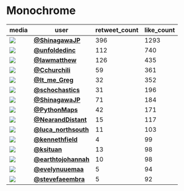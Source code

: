 # Monochrome

| media                                                | user                                                                                   |   retweet_count |   like_count |
|------------------------------------------------------|----------------------------------------------------------------------------------------|-----------------|--------------|
| ![](https://pbs.twimg.com/media/FDv88gwagAA4UaJ.jpg) | **[@ShinagawaJP](https://twitter.com/ShinagawaJP/status/1458041768604168202)**         |             396 |         1293 |
| ![](https://pbs.twimg.com/media/FDx42ghXsAE-RMB.jpg) | **[@unfoldedinc](https://twitter.com/unfoldedinc/status/1458173482731200516)**         |             112 |          740 |
| ![](https://pbs.twimg.com/media/FDySNMLXoAMJj5e.png) | **[@Iawmatthew](https://twitter.com/Iawmatthew/status/1458202887562145792)**           |             126 |          435 |
| ![](https://pbs.twimg.com/media/FDwfYEDWYAIkA2L.jpg) | **[@Cchurchili](https://twitter.com/Cchurchili/status/1458075190722707459)**           |              59 |          361 |
| ![](https://pbs.twimg.com/media/FDx8snoWEAMBWTE.jpg) | **[@It_me_Greg](https://twitter.com/It_me_Greg/status/1458177488975237122)**           |              32 |          352 |
| ![](https://pbs.twimg.com/media/FDsvY1eVEAET1P0.jpg) | **[@schochastics](https://twitter.com/schochastics/status/1458023560539148291)**       |              31 |          196 |
| ![](https://pbs.twimg.com/media/FDyTGVGaAAEn9r3.jpg) | **[@ShinagawaJP](https://twitter.com/ShinagawaJP/status/1458203050552619015)**         |              71 |          184 |
| ![](https://pbs.twimg.com/media/FDw3BMuXIBUQDTh.jpg) | **[@PythonMaps](https://twitter.com/PythonMaps/status/1458117189064605703)**           |              42 |          171 |
| ![](https://pbs.twimg.com/media/FDv55-OXIAI8EWN.jpg) | **[@NearandDistant](https://twitter.com/NearandDistant/status/1458034126326575104)**   |              15 |          117 |
| ![](https://pbs.twimg.com/media/FDvqAJtXMAA98bA.jpg) | **[@luca_northsouth](https://twitter.com/luca_northsouth/status/1458017533974532098)** |              11 |          103 |
| ![](https://pbs.twimg.com/media/FDwaqgWVkAAm4h4.jpg) | **[@kennethfield](https://twitter.com/kennethfield/status/1458069699229458435)**       |               4 |           99 |
| ![](https://pbs.twimg.com/media/FDaDq8nWEAc1x-4.jpg) | **[@ksituan](https://twitter.com/ksituan/status/1458096793170886657)**                 |              13 |           98 |
| ![](https://pbs.twimg.com/media/FDv9OgyUYAUN8Q_.jpg) | **[@earthtojohannah](https://twitter.com/earthtojohannah/status/1458037336864743428)** |              10 |           98 |
| ![](https://pbs.twimg.com/media/FDvAsWiWEAckK5y.jpg) | **[@evelynuuemaa](https://twitter.com/evelynuuemaa/status/1457972455344123907)**       |               5 |           94 |
| ![](https://pbs.twimg.com/media/FDvDzTtXoAQCqjI.jpg) | **[@stevefaeembra](https://twitter.com/stevefaeembra/status/1457974229287292928)**     |               5 |           92 |
 
